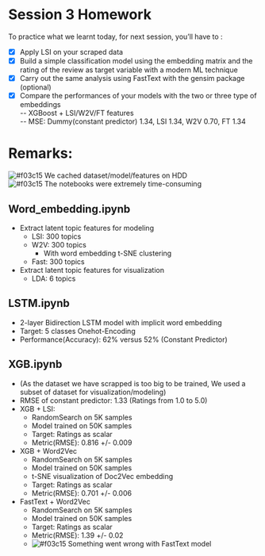 # Session 3 Homework

To practice what we learnt today, for next session, you’ll have to :

- [X] Apply LSI on your scraped data
- [X] Build a simple classification model using the embedding matrix and the rating of the review as target variable with a modern ML technique
- [X] Carry out the same analysis using FastText with the gensim package (optional)
- [X] Compare the performances of your models with the two or three type of embeddings </br>
    -- XGBoost + LSI/W2V/FT features </br>
    -- MSE: Dummy(constant predictor) 1.34, LSI 1.34, W2V 0.70, FT 1.34

# Remarks:
![#f03c15](https://placehold.it/15/f03c15/000000?text=+) We cached dataset/model/features on HDD </br>
![#f03c15](https://placehold.it/15/f03c15/000000?text=+) The notebooks were extremely time-consuming
## Word_embedding.ipynb
- Extract latent topic features for modeling
    - LSI: 300 topics
    - W2V: 300 topics 
        - With word embedding t-SNE clustering
    - Fast: 300 topics
- Extract latent topic features for visualization
    - LDA: 6 topics

## LSTM.ipynb
- 2-layer Bidirection LSTM model with implicit word embedding
- Target: 5 classes Onehot-Encoding 
- Performance(Accuracy): 62% versus 52% (Constant Predictor)

## XGB.ipynb
- (As the dataset we have scrapped is too big to be trained, We used a subset of dataset for visualization/modeling)
- RMSE of constant predictor: 1.33 (Ratings from 1.0 to 5.0)
- XGB + LSI:
    - RandomSearch on 5K samples
    - Model trained on 50K samples
    - Target: Ratings as scalar
    - Metric(RMSE): 0.816 +/- 0.009
- XGB + Word2Vec
    - RandomSearch on 5K samples
    - Model trained on 50K samples
    - t-SNE visualization of Doc2Vec embedding
    - Target: Ratings as scalar
    - Metric(RMSE): 0.701 +/- 0.006
- FastText + Word2Vec
    - RandomSearch on 5K samples
    - Model trained on 50K samples
    - Target: Ratings as scalar
    - Metric(RMSE): 1.39 +/- 0.02
    - ![#f03c15](https://placehold.it/15/f03c15/000000?text=+) Something went wrong with FastText model
